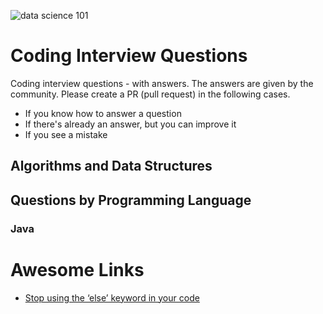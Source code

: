![data science 101](https://i.imgur.com/oX4hSbk.jpg)

# Coding Interview Questions

Coding interview questions - with answers. The answers are given by the community. Please create a PR (pull request) in the following cases.
* If you know how to answer a question
* If there's already an answer, but you can improve it
* If you see a mistake

## Algorithms and Data Structures

## Questions by Programming Language

### Java

# Awesome Links
* [Stop using the ‘else’ keyword in your code](https://medium.com/javascript-in-plain-english/stop-using-the-else-keyword-in-your-code-907e82b3054a)
